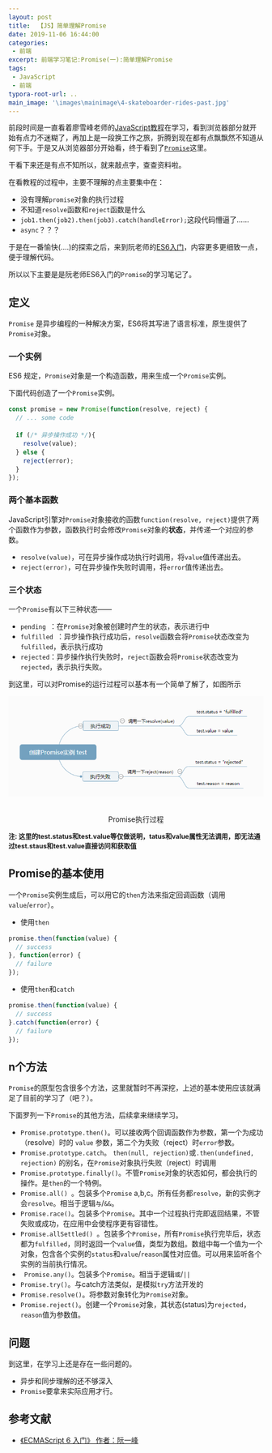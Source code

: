 ```yaml
---
layout: post
title:  【JS】简单理解Promise
date: 2019-11-06 16:44:00
categories: 
 - 前端
excerpt: 前端学习笔记:Promise(一):简单理解Promise
tags: 
 - JavaScript
 - 前端
typora-root-url: ..
main_image: '\images\mainimage\4-skateboarder-rides-past.jpg'
---
```


前段时间是一直看着廖雪峰老师的[JavaScript教程]( https://www.liaoxuefeng.com/wiki/1022910821149312 )在学习，看到浏览器部分就开始有点力不迷糊了，再加上是一段换工作之旅，折腾到现在都有点飘飘然不知道从何下手。于是又从浏览器部分开始看，终于看到了[`Promise`]( https://www.liaoxuefeng.com/wiki/1022910821149312/1023024413276544 )这里。

干看下来还是有点不知所以，就来敲点字，查查资料啦。

在看教程的过程中，主要不理解的点主要集中在：

- 没有理解`promise`对象的执行过程
- 不知道`resolve`函数和`reject`函数是什么
- `job1.then(job2).then(job3).catch(handleError);`这段代码懵逼了……
- `async`？？？

于是在一番愉快(....)的探索之后，来到阮老师的[ES6入门]( http://es6.ruanyifeng.com/ )，内容更多更细致一点，便于理解代码。

所以以下主要是是阮老师ES6入门的`Promise`的学习笔记了。

## 定义

`Promise` 是异步编程的一种解决方案，ES6将其写进了语言标准，原生提供了`Promise`对象。

### 一个实例

 ES6 规定，`Promise`对象是一个构造函数，用来生成一个`Promise`实例。

 下面代码创造了一个`Promise`实例。  

```js
const promise = new Promise(function(resolve, reject) {
  // ... some code

  if (/* 异步操作成功 */){
    resolve(value);
  } else {
    reject(error);
  }
});
```

### 两个基本函数

JavaScript引擎对`Promise`对象接收的函数`function(resolve, reject)`提供了两个函数作为参数，函数执行时会修改`Promise`对象的**状态**，并传递一个对应的参数。

- `resolve(value)`，可在异步操作成功执行时调用，将`value`值传递出去。
- `reject(error)`，可在异步操作失败时调用，将`error`值传递出去。

### 三个状态

一个`Promise`有以下三种状态——

-  `pending `：在`Promise`对象被创建时产生的状态，表示进行中
-  `fulfilled `：异步操作执行成功后，`resolve`函数会将`Promise`状态改变为`fulfilled`，表示执行成功
-  `rejected`：异步操作执行失败时，`reject`函数会将`Promise`状态改变为`rejected`，表示执行失败。

到这里，可以对Promise的运行过程可以基本有一个简单了解了，如图所示

<center>
    <img src="/assets/img/03-FrontEnd/01PromiseObj.png"> <img>
    <p style="text-align:center;">Promise执行过程</p>
</center>
<p style="font-size:0.8rem;font-weight:bold;">注: 这里的test.status和test.value等仅做说明，tatus和value属性无法调用，即无法通过test.staus和test.value直接访问和获取值</p>

## Promise的基本使用

一个`Promise`实例生成后，可以用它的`then`方法来指定回调函数（调用`value`/`error`）。

- 使用`then`

```js
promise.then(function(value) {
  // success
}, function(error) {
  // failure
});
```

- 使用`then`和`catch`

``` js
promise.then(function(value) {
  // success
}.catch(function(error) {
  // failure
});
```

## n个方法

`Promise`的原型包含很多个方法，这里就暂时不再深挖，上述的基本使用应该就满足了目前的学习了（吧？）。

下面罗列一下`Promise`的其他方法，后续拿来继续学习。

- `Promise.prototype.then()`。可以接收两个回调函数作为参数，第一个为成功（resolve）时的 `value` 参数，第二个为失败（reject）时`error`参数。
- `Promise.prototype.catch`。 `then(null, rejection)`或`.then(undefined, rejection)` 的别名，在`Promise`对象执行失败（reject）时调用
- `Promise.prototype.finally()`。不管`Promise`对象的状态如何，都会执行的操作。是`then`的一个特例。
- `Promise.all() `。包装多个`Promise` a,b,c。所有任务都`resolve`，新的实例才会`resolve`。相当于逻辑`与`/`&&`。
- `Promise.race()`。包装多个`Promise`。其中一个过程执行完即返回结果，不管失败或成功，在应用中会使程序更有容错性。
- `Promise.allSettled() `。包装多个`Promise`，所有`Promise`执行完毕后，状态都为`fulfilled`，同时返回一个`value`值，类型为数组。数组中每一个值为一个对象，包含各个实例的`status`和`value`/`reason`属性对应值。可以用来监听各个实例的当前执行情况。
- ` Promise.any()`。包装多个`Promise`。相当于逻辑`或`/`||`
- `Promise.try()`。与catch方法类似，是模拟`try`方法开发的
- `Promise.resolve()`。将参数对象转化为`Promise`对象。
- `Promise.reject()`。创建一个`Promise`对象，其状态(status)为`rejected`，`reason`值为参数值。

##  问题

到这里，在学习上还是存在一些问题的。

- 异步和同步理解的还不够深入
- `Promise`要拿来实际应用才行。

## 参考文献

- [《ECMAScript 6 入门》 作者：阮一峰](http://es6.ruanyifeng.com/)